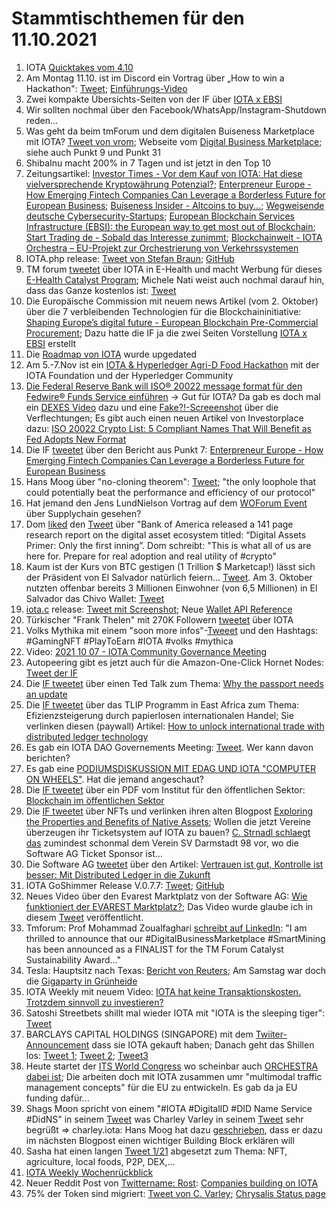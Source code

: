 # Stammtischthemen für den 11.10.2021

1.  IOTA [Quicktakes vom 4.10](https://www.youtube.com/watch?v=Dw_CZYoq-Gs)
2.  Am Montag 11.10. ist im Discord ein Vortrag über „How to win a Hackathon": [Tweet](https://twitter.com/IOTAXTeams/status/1445039733420314626); [Einführungs-Video](https://www.youtube.com/watch?v=7QPlMZLLgeg)
3.  Zwei kompakte Übersichts-Seiten von der IF über [IOTA x EBSI](https://ec.europa.eu/newsroom/dae/redirection/document/79732)
4.  Wir sollten nochmal über den Facebook/WhatsApp/Instagram-Shutdown reden...
5.  Was geht da beim tmForum und dem digitalen Buiseness Marketplace mit IOTA? [Tweet von vrom](https://twitter.com/Vrom14286662/status/1445212978920493057?s=20); Webseite vom [Digital Business Marketplace](https://dbm4.net/); siehe auch Punkt 9 und Punkt 31
6.  ShibaInu macht 200% in 7 Tagen und ist jetzt in den Top 10
7.  Zeitungsartikel: [Investor Times - Vor dem Kauf von IOTA: Hat diese vielversprechende Kryptowährung Potenzial?](https://investortimes.com/de/iota-kaufen/?amp); [Enterpreneur Europe - How Emerging Fintech Companies Can Leverage a Borderless Future for European Business](https://www.entrepreneur.com/article/386166); [Buiseness Insider - Altcoins to buy...](https://www.businessinsider.com/altcoins-to-buy-bitcoin-ether-blockchain-digital-assets-undervalued-bofa-2021-10); [Wegweisende deutsche Cybersecurity-Startups](https://www.security-insider.de/wegweisende-deutsche-cybersecurity-startups-a-1060266/); [European Blockchain Services Infrastructure (EBSI): the European way to get most out of Blockchain](https://www.finextra.com/blogposting/20963/european-blockchain-services-infrastructure-ebsi-the-european-way-to-get-most-out-of-blockchain); [Start Trading de - Sobald das Interesse zunimmt](https://www.start-trading.de/2021/10/10/iota-sobald-das-interesse-zunimmt/); [Blockchainwelt - IOTA Orchestra – EU-Projekt zur Orchestrierung von Verkehrssystemen](https://blockchainwelt.de/iota-orchestra/)
8.  IOTA.php release: [Tweet von Stefan Braun](https://twitter.com/IOTAphp/status/1445393444025901070?s=20); [GitHub](https://github.com/iota-community/iota.php)
9.  TM forum [tweetet](https://twitter.com/tmforumorg/status/1445238578158702594?s=20) über IOTA in E-Health und macht Werbung für dieses [E-Health Catalyst Program](https://myaccount.tmforum.org/networks/9176/index.html); Michele Nati weist auch nochmal darauf hin, dass das Ganze kostenlos ist: [Tweet](https://twitter.com/michelenati/status/1445660521433235461?s=20)
10.  Die Europäische Commission mit neuem news Artikel (vom 2. Oktober) über die 7 verbleibenden Technologien für die Blockchaininitiative: [Shaping Europe’s digital future - European Blockchain Pre-Commercial Procurement](https://digital-strategy.ec.europa.eu/en/news/european-blockchain-pre-commercial-procurement); Dazu hatte die IF ja die zwei Seiten Vorstellung [IOTA x EBSI](https://ec.europa.eu/newsroom/dae/redirection/document/79732) erstellt
11.  Die [Roadmap von IOTA](https://roadmap.iota.org/) wurde upgedated
12.  Am 5.-7.Nov ist ein [IOTA & Hyperledger Agri-D Food Hackathon](https://hack.agri-d.org/docs/about-the-hack/) mit der IOTA Foundation und der Hyperledger Community
13.  [Die Federal Reserve Bank will ISO® 20022 message format für den Fedwire® Funds Service einführen](https://www.federalreserve.gov/newsevents/pressreleases/other20211004a.htm) -> Gut für IOTA? Da gab es doch mal ein [DEXES Video](https://www.youtube.com/watch?v=QUBVWOZb9xY&t=1811s) dazu und eine [Fake?!-Screeenshot](https://twitter.com/777Libertas/status/1445320506261921795?s=20) über die Verflechtungen; Es gibt auch einen neuen Artikel von Investorplace dazu: [ISO 20022 Crypto List: 5 Compliant Names That Will Benefit as Fed Adopts New Format](https://investorplace.com/2021/10/iso-20022-crypto-list-5-compliant-names-that-will-benefit-as-fed-adopts-new-format/amp/?__twitter_impression=true)
14.  Die IF [tweetet](https://twitter.com/iota/status/1445664364745297929?s=20) über den Bericht aus Punkt 7: [Enterpreneur Europe - How Emerging Fintech Companies Can Leverage a Borderless Future for European Business](https://www.entrepreneur.com/article/386166)
15.  Hans Moog über "no-cloning theorem": [Tweet](https://twitter.com/hus_qy/status/1445646886950432769?s=20); "the only loophole that could potentially beat the performance and efficiency of our protocol"
16.  Hat jemand den Jens LundNielson Vortrag auf dem [WOForum Event](https://twitter.com/iota/status/1439831803238494211?s=20) über Supplychain gesehen?
17.  Dom [liked](https://twitter.com/DomSchiener/status/1445732546373881856?s=20) den [Tweet](https://twitter.com/PastryEth/status/1445565755534184452?s=20) über "Bank of America released a 141 page research report on the digital asset ecosystem titled: “Digital Assets Primer: Only the first inning”. Dom schreibt: "This is what all of us are here for. Prepare for real adoption and real utility of #crypto"
18.  Kaum ist der Kurs von BTC gestigen (1 Trillion $ Marketcap!) lässt sich der Präsident von El Salvador natürlich feiern... [Tweet](https://twitter.com/nayibbukele/status/1445770218597326856?s=20). Am 3. Oktober nutzten offenbar bereits 3 Millionen Einwohner (von 6,5 Millionen) in El Salvador das Chivo Wallet: [Tweet](https://twitter.com/nayibbukele/status/1444775650292899840?s=20)
19.  [iota.c](https://github.com/iotaledger/iota.c/releases/tag/v0.3.0) release: [Tweet mit Screenshot](https://twitter.com/Vrom14286662/status/1445875422114185216?s=20); Neue [Wallet API Reference](https://iota-c-client.readthedocs.io/en/latest/api/wallet.html#c.mnemonic_to_seed)
20.  Türkischer "Frank Thelen" mit 270K Followern [tweetet](https://twitter.com/ErkinSahinoz/status/1445600592890515456?s=20) über IOTA
21.  Volks Mythika mit einem "soon more infos"-[Tweeet](https://twitter.com/volksmythica/status/1445040482577440779?s=20) und den Hashtags: #GamingNFT #PlayToEarn #IOTA #volks #mythica 
22.  Video: [2021 10 07 - IOTA Community Governance Meeting](https://www.youtube.com/watch?v=zk4oPGfNpiQ)
23.  Autopeering gibt es jetzt auch für die Amazon-One-Click Hornet Nodes: [Tweet der IF](https://twitter.com/iota/status/1446106319476330505?s=20)
24.  Die [IF tweetet](https://twitter.com/iota/status/1446022611037790208?s=20) über einen Ted Talk zum Thema: [Why the passport needs an update](https://www.ted.com/talks/karoli_hindriks_why_the_passport_needs_an_upgrade?utm_campaign=tedspread&utm_medium=referral&utm_source=tedcomshare#t-3188)
25.  Die [IF tweetet](https://twitter.com/iota/status/1445781178498179073?s=20) über das TLIP Programm in East Africa zum Thema: Efizienzsteigerung durch papierlosen internationalen Handel; Sie verlinken diesen (paywall) Artikel: [How to unlock international trade with distributed ledger technology](https://apolitical.co/solution-articles/en/how-to-unlock-international-trade-with-distributed-ledger-technology)
26.  Es gab ein IOTA DAO Governements Meeting: [Tweet](https://twitter.com/gregmart/status/1445770650681950212?s=20). Wer kann davon berichten?
27.  Es gab eine [PODIUMSDISKUSSION MIT EDAG UND IOTA "COMPUTER ON WHEELS"](https://www.edag.com/de/iaa-tech-talks#c22452). Hat die jemand angeschaut?
28.  Die [IF tweetet](https://twitter.com/iota/status/1446448508391862273?s=20) über ein PDF vom Institut für den öffentlichen Sektor: [Blockchain im öffentlichen Sektor](https://publicgovernance.de/media/PolicyPaper_Blockchain.pdf)
29.  Die [IF tweetet](https://twitter.com/iota/status/1446445557124407297?s=20) über NFTs und verlinken ihren alten Blogpost [Exploring the Properties and Benefits of Native Assets](https://blog.iota.org/exploring-the-properties-and-benefits-of-native-assets/); Wollen die jetzt Vereine überzeugen ihr Ticketsystem auf IOTA zu bauen? [C. Strnadl schlaegt das](https://twitter.com/archimate/status/1446513333520191488?s=20) zumindest schonmal dem Verein SV Darmstadt 98 vor, wo die Software AG Ticket Sponsor ist...
30.  Die Software AG [tweetet](https://twitter.com/softwareag_d/status/1446099492793683968?s=28) über den Artikel: [Vertrauen ist gut, Kontrolle ist besser: Mit Distributed Ledger in die Zukunft](https://www.sysbus.eu/?p=19609)
31.  IOTA GoShimmer Release V.0.7.7: [Tweet](https://twitter.com/Phylo79288735/status/1446795052852789251?s=20); [GitHub](https://github.com/iotaledger/goshimmer)
32.  Neues Video über den Evarest Marktplatz von der Software AG: [Wie funktioniert der EVAREST Marktplatz?](https://www.youtube.com/watch?v=LGvG5GMEfrI&t=6s); Das Video wurde glaube ich in diesem [Tweet](https://twitter.com/GabrieleStrobel/status/1446418084844253188?s=20) veröffentlicht.
33. Tmforum: Prof Mohammad Zoualfaghari [schreibt auf LinkedIn](https://www.linkedin.com/posts/zoualfaghari_digitalbusinessmarketplace-smartmining-activity-6851907311636623360-WaCM/): "I am thrilled to announce that our #DigitalBusinessMarketplace #SmartMining has been announced as a FINALIST for the TM Forum Catalyst Sustainability Award..."
34. Tesla: Hauptsitz nach Texas: [Bericht von Reuters](https://www.reuters.com/business/autos-transportation/tesla-moving-headquarters-austin-texas-says-ceo-musk-2021-10-07/); Am Samstag war doch die [Gigaparty in Grünheide](https://plus.tagesspiegel.de/berlin/gigaparty-mit-chef-tesla-feiert-tag-der-offenen-tuer-in-gruenheide-273070.html?s=09)
35. IOTA Weekly mit neuem Video: [IOTA hat keine Transaktionskosten. Trotzdem sinnvoll zu investieren?](https://youtu.be/PDIhCMx7DV8) 
36. Satoshi Streetbets shillt mal wieder IOTA mit "IOTA is the sleeping tiger": [Tweet](https://twitter.com/SatoshiStBets/status/1447347088870805509?s=20)
37. BARCLAYS CAPITAL HOLDINGS (SINGAPORE) mit dem [Twiiter-Announcement](https://twitter.com/barkleycapital/status/1447354224526782468?s=20) dass sie IOTA gekauft haben; Danach geht das Shillen los: [Tweet 1](https://twitter.com/barkleycapital/status/1447428795913228296?s=20); [Tweet 2](https://twitter.com/barkleycapital/status/1447432005797351426?s=20); [Tweet3](https://twitter.com/barkleycapital/status/1447439041314504708?s=20)
38. Heute startet der [ITS World Congress](https://itsworldcongress.com/?cookie-state-change=1633927815693) wo scheinbar auch [ORCHESTRA dabei ist](https://orchestra2020.eu/events/); Die arbeiten doch mit IOTA zusammen umr "multimodal traffic management concepts" für die EU zu entwickeln. Es gab da ja EU funding dafür...
39. Shags Moon spricht von einem "#IOTA #DigitalID #DID Name Service #DidNS" in seinem [Tweet](https://twitter.com/bodlandhodl/status/1446582879299923971?s=20) was Charley Varley in seinem [Tweet](https://twitter.com/c_varley/status/1447185968067457028?s=20) sehr begrüßt => charley.iota: Hans Moog hat dazu [geschrieben](https://twitter.com/hus_qy/status/1446826085426020357?s=20), dass er dazu im nächsten Blogpost einen wichtiger Building Block erklären will
40. Sasha hat einen langen [Tweet 1/21](https://twitter.com/sascha1337/status/1446759657674997760?s=20) abgesetzt zum Thema: NFT, agriculture, local foods, P2P, DEX,... 
41. [IOTA Weekly Wochenrückblick](https://www.iota-talk.com/index.php?article-amp/126-wochenr%C3%BCckblick-vom-3-bis-9-oktober-2021/)
42. Neuer Reddit Post von [Twittername: Rost](https://twitter.com/rostcrypto/status/1447460965549756417?s=20): [Companies building on IOTA](https://www.reddit.com/r/Iota/comments/q56wtj/companies_building_on_iota/?utm_medium=android_app&utm_source=share)
43. 75% der Token sind migriert: [Tweet von C. Varley](https://twitter.com/c_varley/status/1447610203394936834?s=20); [Chrysalis Status page](https://chrysalis.iota.org/statusd)

